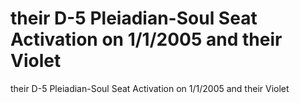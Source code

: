 # their D-5 Pleiadian-Soul Seat Activation on 1/1/2005 and their Violet

their D-5 Pleiadian-Soul Seat Activation on 1/1/2005 and their Violet